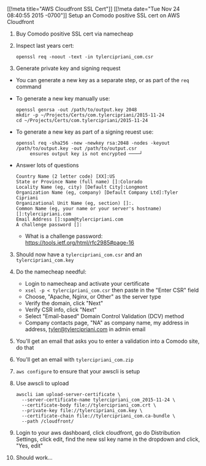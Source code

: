 [[!meta title="AWS Cloudfront SSL Cert"]]
[[!meta date="Tue Nov 24 08:40:55 2015 -0700"]]
Setup an Comodo positive SSL cert on AWS Cloudfront

1. Buy Comodo positive SSL cert via namecheap
2. Inspect last years cert:

    ~~~{.bash}
    openssl req -noout -text -in tylercipriani_com.csr
    ~~~

2. Generate private key and signing request

  - You can generate a new key as a separate step, or as part of the `req` command
  - To generate a new key manually use:

    ~~~{.bash}
    openssl genrsa -out /path/to/output.key 2048
    mkdir -p ~/Projects/Certs/com.tylercipriani/2015-11-24
    cd ~/Projects/Certs/com.tylercipriani/2015-11-24
    ~~~

  - To generate a new key as part of a signing reuest use:

    ~~~{.bash}
    openssl req -sha256 -new -newkey rsa:2048 -nodes -keyout /path/to/output.key -out /path/to/output.csr
         ensures output key is not encrypted ────┘
    ~~~~

  - Answer lots of questions

    ~~~{.bash}
    Country Name (2 letter code) [XX]:US
    State or Province Name (full name) []:Colorado
    Locality Name (eg, city) [Default City]:Longmont
    Organization Name (eg, company) [Default Company Ltd]:Tyler Cipriani
    Organizational Unit Name (eg, section) []:.
    Common Name (eg, your name or your server's hostname) []:tylercipriani.com
    Email Address []:spam@tylercipriani.com
    A challenge password []:
    ~~~

    - What is a challenge password: https://tools.ietf.org/html/rfc2985#page-16

3. Should now have a `tylercipriani_com.csr` and an `tylercipriani_com.key`
4. Do the namecheap needful:
   - Login to namecheap and activate your certificate
   - `xsel -p < tylercipriani_com.csr` then paste in the "Enter CSR" field
   - Choose, "Apache, Nginx, or Other" as the server type
   - Verify the domain, click "Next"
   - Verify CSR info, click "Next"
   - Select "Email-based" Domain Control Validation (DCV) method
   - Company contacts page, "NA" as company name, my address in address, tyler@tylercipriani.com in admin email
5. You'll get an email that asks you to enter a validation into a Comodo site, do that
6. You'll get an email with `tylercipriani_com.zip`
7. `aws configure` to ensure that your awscli is setup
8. Use awscli to upload

    ~~~{.bash}
    awscli iam upload-server-certificate \
      --server-certificate-name tylercipriani_com_2015-11-24 \
      --certificate-body file://tylercipriani_com.crt \
      --private-key file://tylercipriani_com.key \
      --certificate-chain file://tylercipriani_com.ca-bundle \
      --path /cloudfront/
    ~~~

9. Login to your aws dashboard, click cloudfront, go do Distribution Settings, click edit, find the new ssl key name in the dropdown and click, "Yes, edit"
10. Should work...
